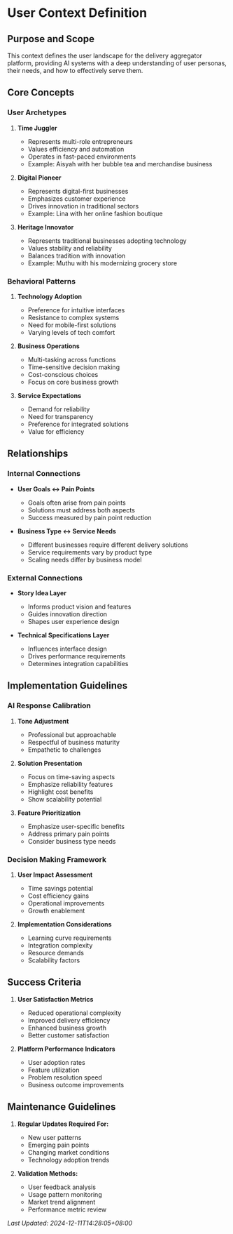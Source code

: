 # User Context Definition

## Purpose and Scope
This context defines the user landscape for the delivery aggregator platform, providing AI systems with a deep understanding of user personas, their needs, and how to effectively serve them.

## Core Concepts

### User Archetypes
1. **Time Juggler**
   - Represents multi-role entrepreneurs
   - Values efficiency and automation
   - Operates in fast-paced environments
   - Example: Aisyah with her bubble tea and merchandise business

2. **Digital Pioneer**
   - Represents digital-first businesses
   - Emphasizes customer experience
   - Drives innovation in traditional sectors
   - Example: Lina with her online fashion boutique

3. **Heritage Innovator**
   - Represents traditional businesses adopting technology
   - Values stability and reliability
   - Balances tradition with innovation
   - Example: Muthu with his modernizing grocery store

### Behavioral Patterns
1. **Technology Adoption**
   - Preference for intuitive interfaces
   - Resistance to complex systems
   - Need for mobile-first solutions
   - Varying levels of tech comfort

2. **Business Operations**
   - Multi-tasking across functions
   - Time-sensitive decision making
   - Cost-conscious choices
   - Focus on core business growth

3. **Service Expectations**
   - Demand for reliability
   - Need for transparency
   - Preference for integrated solutions
   - Value for efficiency

## Relationships

### Internal Connections
- **User Goals ↔ Pain Points**
  - Goals often arise from pain points
  - Solutions must address both aspects
  - Success measured by pain point reduction

- **Business Type ↔ Service Needs**
  - Different businesses require different delivery solutions
  - Service requirements vary by product type
  - Scaling needs differ by business model

### External Connections
- **Story Idea Layer**
  - Informs product vision and features
  - Guides innovation direction
  - Shapes user experience design

- **Technical Specifications Layer**
  - Influences interface design
  - Drives performance requirements
  - Determines integration capabilities

## Implementation Guidelines

### AI Response Calibration
1. **Tone Adjustment**
   - Professional but approachable
   - Respectful of business maturity
   - Empathetic to challenges

2. **Solution Presentation**
   - Focus on time-saving aspects
   - Emphasize reliability features
   - Highlight cost benefits
   - Show scalability potential

3. **Feature Prioritization**
   - Emphasize user-specific benefits
   - Address primary pain points
   - Consider business type needs

### Decision Making Framework
1. **User Impact Assessment**
   - Time savings potential
   - Cost efficiency gains
   - Operational improvements
   - Growth enablement

2. **Implementation Considerations**
   - Learning curve requirements
   - Integration complexity
   - Resource demands
   - Scalability factors

## Success Criteria
1. **User Satisfaction Metrics**
   - Reduced operational complexity
   - Improved delivery efficiency
   - Enhanced business growth
   - Better customer satisfaction

2. **Platform Performance Indicators**
   - User adoption rates
   - Feature utilization
   - Problem resolution speed
   - Business outcome improvements

## Maintenance Guidelines
1. **Regular Updates Required For:**
   - New user patterns
   - Emerging pain points
   - Changing market conditions
   - Technology adoption trends

2. **Validation Methods:**
   - User feedback analysis
   - Usage pattern monitoring
   - Market trend alignment
   - Performance metric review

*Last Updated: 2024-12-11T14:28:05+08:00*
